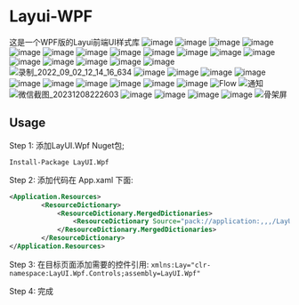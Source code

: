 # Layui-WPF
这是一个WPF版的Layui前端UI样式库
![image](https://user-images.githubusercontent.com/37786276/174557918-fffdf048-0a37-4a06-8806-a41a84922ef6.png)
![image](https://user-images.githubusercontent.com/37786276/174557939-13bb66f2-7053-4a99-88da-5e787c4ef959.png)
![image](https://user-images.githubusercontent.com/37786276/174557954-0876d288-df21-4daf-9f0e-b30a2e069a5e.png)
![image](https://user-images.githubusercontent.com/37786276/174557974-292577b9-c0ed-42fa-9774-92418f3a1072.png)
![image](https://user-images.githubusercontent.com/37786276/174557992-db9a214a-2f19-4b63-abb4-2bde4cec15b4.png)
![image](https://user-images.githubusercontent.com/37786276/174558010-7b9db666-93c6-4f39-8707-4f504b094cef.png)
![image](https://user-images.githubusercontent.com/37786276/174558034-1f86f4b9-a8b9-401e-a75c-e2f832b17439.png)
![image](https://user-images.githubusercontent.com/37786276/174558072-53fac753-7a98-4de2-af56-bcb6199214c8.png)
![image](https://user-images.githubusercontent.com/37786276/174558089-f723827e-0dbd-4f81-b476-c664e79e4731.png)
![image](https://user-images.githubusercontent.com/37786276/174558126-f1970cbf-ad43-4952-97e1-491af81ba0cc.png)
![image](https://user-images.githubusercontent.com/37786276/174558161-95c41ee3-62d5-41f4-a656-da7ef59d4d53.png) 
![image](https://github.com/Layui-WPF-Team/Layui-WPF/assets/37786276/69ee7221-62ba-4725-b07a-72a7adae0c85)
![image](https://user-images.githubusercontent.com/37786276/174558242-51212ab7-ae81-423d-8760-4b001ca8c4d8.png)
![image](https://user-images.githubusercontent.com/37786276/174558274-fe8b4667-f39e-4d12-9fca-6d28b25f7444.png)
![image](https://user-images.githubusercontent.com/37786276/174558295-d2a1d372-2b14-4a64-ac44-169cde7344bc.png)
![image](https://user-images.githubusercontent.com/37786276/175768134-5d8a8af4-9d75-4316-a14c-95c1cad5232c.png)
![image](https://user-images.githubusercontent.com/37786276/183010871-5c359d7b-1790-4647-87e1-21ee51e3b423.png)
![录制_2022_09_02_12_14_16_634](https://user-images.githubusercontent.com/37786276/188057815-b26e85f5-4771-4ad5-9b01-d08425cea675.gif)
![image](https://user-images.githubusercontent.com/37786276/188057860-ff5397ca-9400-4550-8f6d-91759f26a0bd.png)
![image](https://user-images.githubusercontent.com/37786276/188057885-58248e5d-597a-45fc-875c-c8cc9ecee905.png)
![image](https://user-images.githubusercontent.com/37786276/188057922-b66e7cec-c814-4759-83af-bcfc579287d2.png)
![image](https://user-images.githubusercontent.com/37786276/188057976-0640e149-dd7a-4034-9284-436ed8ee336a.png)
![image](https://user-images.githubusercontent.com/37786276/188057986-e5d1ede3-1c6e-45c5-85b6-c5817b442d3c.png)
![image](https://user-images.githubusercontent.com/37786276/188058016-5fecef93-686e-4725-9e44-1fcb3d3e53ee.png)
![image](https://user-images.githubusercontent.com/37786276/195978771-3fc40dc3-a7af-48cf-aac0-3a92a67909d6.png)
![image](https://user-images.githubusercontent.com/37786276/209177671-9bfa0971-adf0-41c8-8fe4-0814fb53d2bc.png)
![image](https://user-images.githubusercontent.com/37786276/209177898-a28f4524-17f2-4d94-9b8b-cf837de5fa94.png)
![image](https://user-images.githubusercontent.com/37786276/210231504-d0f2acf5-60fc-450a-b913-1476818c6a1a.png)
![Flow](https://github.com/Layui-WPF-Team/Layui-WPF/assets/37786276/5eb41d4e-affe-472e-b58b-2ca48f4e25ab)
![通知](https://github.com/Layui-WPF-Team/Layui-WPF/assets/37786276/55275f6a-d025-499e-99de-01f2d5a879e1)
![微信截图_20231208222603](https://github.com/Layui-WPF-Team/Layui-WPF/assets/37786276/4fee59a0-ada1-4669-8794-9dae1c75c912)
![image](https://github.com/Layui-WPF-Team/Layui-WPF/assets/37786276/f050ff6e-6d88-4eb6-a826-c49b2281fe3f)
![image](https://github.com/Layui-WPF-Team/Layui-WPF/assets/37786276/86f85195-49b1-4a5f-b0ff-0bbe5fcccec0)
![image](https://github.com/Layui-WPF-Team/Layui-WPF/assets/37786276/87f8f75a-cd3c-466c-86dd-27608af87c18)
![image](https://github.com/Layui-WPF-Team/Layui-WPF/assets/37786276/26ba878e-b6ae-4b6f-806c-929dc6f3c325)
![骨架屏](https://github.com/Layui-WPF-Team/Layui-WPF/assets/37786276/60f90325-85d9-4e5d-9052-c0e18c18b3f2)



## Usage

Step 1: 添加LayUI.Wpf Nuget包;

```Install-Package LayUI.Wpf```

Step 2: 添加代码在 App.xaml 下面:
```XML
<Application.Resources>
        <ResourceDictionary>
            <ResourceDictionary.MergedDictionaries>
                <ResourceDictionary Source="pack://application:,,,/LayUI.Wpf;component/Themes/Default.xaml" />
            </ResourceDictionary.MergedDictionaries>
        </ResourceDictionary>
</Application.Resources>
```

Step 3: 在目标页面添加需要的控件引用:
`xmlns:Lay="clr-namespace:LayUI.Wpf.Controls;assembly=LayUI.Wpf"`

Step 4: 完成
